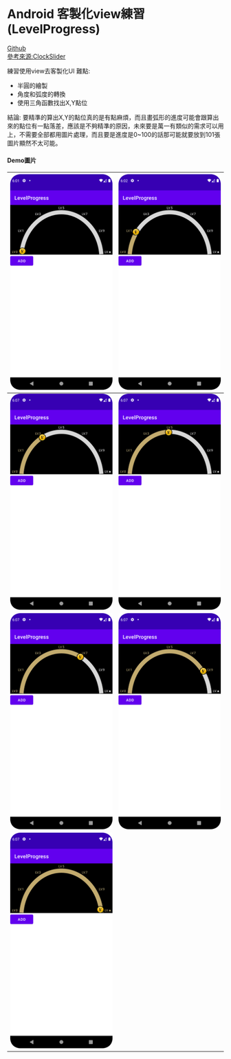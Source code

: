 # Android 客製化view練習(LevelProgress)

[Github](https://github.com/CiaShangLin/LevelProgress/tree/master)<br>
[參考來源:ClockSlider](https://github.com/a1573595/ClockSlider)

練習使用view去客製化UI
難點:
* 半圓的繪製
* 角度和弧度的轉換
* 使用三角函數找出X,Y點位

結論:
    要精準的算出X,Y的點位真的是有點麻煩，而且畫弧形的進度可能會跟算出來的點位有一點落差，應該是不夠精準的原因，未來要是萬一有類似的需求可以用上，不需要全部都用圖片處理，而且要是進度是0~100的話那可能就要放到101張圖片顯然不太可能。

#### Demo圖片
| ![](https://github.com/CiaShangLin/LevelProgress/blob/master/image/LV0.png) | ![](https://github.com/CiaShangLin/LevelProgress/blob/master/image/LV1.png) | 
| -------- | -------- |
| ![](https://github.com/CiaShangLin/LevelProgress/blob/master/image/LV3.png)    | ![](https://github.com/CiaShangLin/LevelProgress/blob/master/image/LV5.png)    |
| ![](https://github.com/CiaShangLin/LevelProgress/blob/master/image/LV7.png)| ![](https://github.com/CiaShangLin/LevelProgress/blob/master/image/LV9.png)|
| ![](https://github.com/CiaShangLin/LevelProgress/blob/master/image/LV10.png) | |